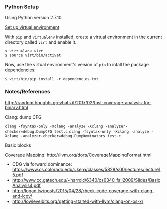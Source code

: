 ### Python Setup

Using Python version 2.7.10

[Set up virtual environment](http://docs.python-guide.org/en/latest/dev/virtualenvs/#virtualenvironments-ref)

With `pip` and `virtualenv` installed, create a virtual environment in the current directory called `virt` and
enable it.

```
$ virtualenv virt
$ source virt/bin/activat
```

Now, use the virtual environment's version of `pip` to intall the package dependencies:

```
$ virt/bin/pip install -r dependencies.txt
```

### Notes/References

http://randomthoughts.greyhats.it/2015/02/fast-coverage-analysis-for-binary.html

Clang: dump CFG

`clang -fsyntax-only -Xclang -analyze -Xclang -analyzer-checker=debug.DumpCFG test.c`
`clang -fsyntax-only -Xclang -analyze -Xclang -analyzer-checker=debug.DumpDominators test.c`

Basic blocks

Coverage Mapping: http://llvm.org/docs/CoverageMappingFormat.html

- CDG via forward dominance: https://www.cs.colorado.edu/~kena/classes/5828/s00/lectures/lecture15.pdf
- http://www.cc.gatech.edu/~harrold/6340/cs6340_fall2009/Slides/BasicAnalysis4.pdf
- http://logan.tw/posts/2015/04/28/check-code-coverage-with-clang-and-lcov/
- http://lowlevelbits.org/getting-started-with-llvm/clang-on-os-x/
